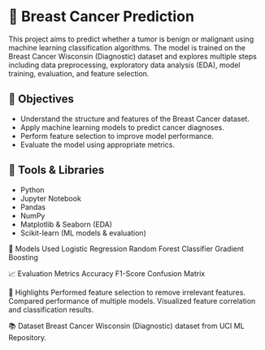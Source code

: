 # 🧠 Breast Cancer Prediction

This project aims to predict whether a tumor is benign or malignant using machine learning classification algorithms. The model is trained on the Breast Cancer Wisconsin (Diagnostic) dataset and explores multiple steps including data preprocessing, exploratory data analysis (EDA), model training, evaluation, and feature selection.


## 📌 Objectives

- Understand the structure and features of the Breast Cancer dataset.
- Apply machine learning models to predict cancer diagnoses.
- Perform feature selection to improve model performance.
- Evaluate the model using appropriate metrics.

## 🧰 Tools & Libraries

- Python
- Jupyter Notebook
- Pandas
- NumPy
- Matplotlib & Seaborn (EDA)
- Scikit-learn (ML models & evaluation)

🧪 Models Used
Logistic Regression
Random Forest Classifier
Gradient Boosting

📈 Evaluation Metrics
Accuracy
F1-Score
Confusion Matrix

🌟 Highlights
Performed feature selection to remove irrelevant features.
Compared performance of multiple models.
Visualized feature correlation and classification results.

📚 Dataset
Breast Cancer Wisconsin (Diagnostic) dataset from UCI ML Repository.
